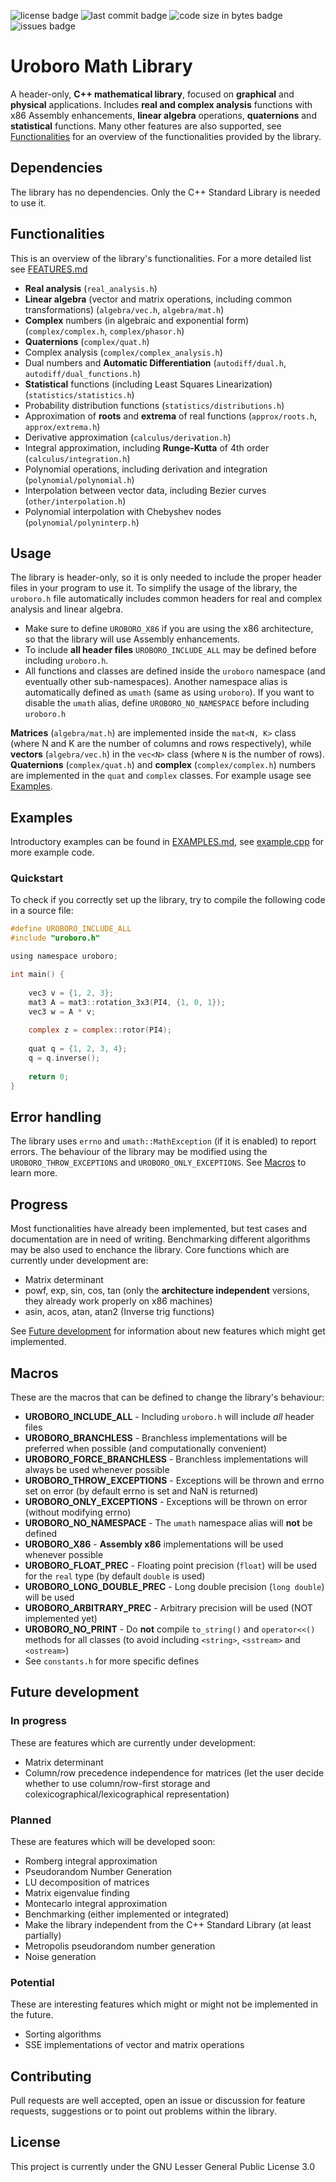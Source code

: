 <img alt="license badge" src="https://img.shields.io/github/license/mattiaisgro/uroboro"> <img alt="last commit badge" src="https://img.shields.io/github/last-commit/mattiaisgro/uroboro"> <img alt="code size in bytes badge" src="https://img.shields.io/github/languages/code-size/mattiaisgro/uroboro"> <img alt="issues badge" src="https://img.shields.io/github/issues/mattiaisgro/uroboro">

# Uroboro Math Library
A header-only, **C++ mathematical library**, focused on **graphical** and **physical** applications. Includes **real and complex analysis** functions with x86 Assembly enhancements, **linear algebra** operations, **quaternions** and **statistical** functions. Many other features are also supported, see [Functionalities](https://github.com/mattiaisgro/uroboro/blob/master/README.md#Functionalities) for an overview of the functionalities provided by the library.

## Dependencies
The library has no dependencies. Only the C++ Standard Library is needed to use it.

## Functionalities
This is an overview of the library's functionalities. For a more detailed list see [FEATURES.md](https://github.com/mattiaisgro/uroboro/blob/master/FEATURES.md)
- **Real analysis** (`real_analysis.h`)
- **Linear algebra** (vector and matrix operations, including common transformations) (`algebra/vec.h`, `algebra/mat.h`)
- **Complex** numbers (in algebraic and exponential form) (`complex/complex.h`, `complex/phasor.h`)
- **Quaternions** (`complex/quat.h`)
- Complex analysis (`complex/complex_analysis.h`)
- Dual numbers and **Automatic Differentiation** (`autodiff/dual.h`, `autodiff/dual_functions.h`)
- **Statistical** functions (including Least Squares Linearization) (`statistics/statistics.h`)
- Probability distribution functions (`statistics/distributions.h`)
- Approximation of **roots** and **extrema** of real functions (`approx/roots.h`, `approx/extrema.h`)
- Derivative approximation (`calculus/derivation.h`)
- Integral approximation, including **Runge-Kutta** of 4th order (`calculus/integration.h`)
- Polynomial operations, including derivation and integration (`polynomial/polynomial.h`)
- Interpolation between vector data, including Bezier curves (`other/interpolation.h`)
- Polynomial interpolation with Chebyshev nodes (`polynomial/polyninterp.h`)

## Usage
The library is header-only, so it is only needed to include the proper header files in your program to use it. To simplify the usage of the library, the `uroboro.h` file automatically includes common headers for real and complex analysis and linear algebra.
- Make sure to define `UROBORO_X86` if  you are using the x86 architecture, so that the library will use Assembly enhancements.
- To include **all header files** `UROBORO_INCLUDE_ALL` may be defined before including `uroboro.h`.
- All functions and classes are defined inside the `uroboro` namespace (and eventually other sub-namespaces). Another namespace alias is automatically defined as `umath` (same as using `uroboro`). If you want to disable the `umath` alias, define `UROBORO_NO_NAMESPACE` before including `uroboro.h`

**Matrices** (`algebra/mat.h`) are implemented inside the `mat<N, K>` class (where N and K are the number of columns and rows respectively), while **vectors** (`algebra/vec.h`) in the `vec<N>` class (where `N` is the number of rows). **Quaternions** (`complex/quat.h`) and **complex** (`complex/complex.h`) numbers are implemented in the `quat` and `complex` classes. For example usage see [Examples](https://github.com/mattiaisgro/uroboro/blob/master/README.md#Examples).

## Examples
Introductory examples can be found in [EXAMPLES.md](https://github.com/mattiaisgro/uroboro/blob/master/EXAMPLES.md), see  [example.cpp](https://github.com/mattiaisgro/uroboro/blob/master/src/example.cpp) for more example code.

### Quickstart
To check if you correctly set up the library, try to compile the following code in a source file:
```c
#define UROBORO_INCLUDE_ALL
#include "uroboro.h"

using namespace uroboro;

int main() {
 
    vec3 v = {1, 2, 3};
    mat3 A = mat3::rotation_3x3(PI4, {1, 0, 1});
    vec3 w = A * v;
 
    complex z = complex::rotor(PI4);
 
    quat q = {1, 2, 3, 4};
    q = q.inverse();
 
    return 0;
}
```

## Error handling
The library uses `errno` and `umath::MathException` (if it is enabled) to report errors. The behaviour of the library may be modified using the `UROBORO_THROW_EXCEPTIONS` and `UROBORO_ONLY_EXCEPTIONS`. See [Macros](https://github.com/mattiaisgro/uroboro/blob/master/README.md#Macros) to learn more.

## Progress
Most functionalities have already been implemented, but test cases and documentation are in need of writing. Benchmarking different algorithms may be also used to enchance the library. Core functions which are currently under development are:
- Matrix determinant
- powf, exp, sin, cos, tan (only the **architecture independent** versions, they already work properly on x86 machines)
- asin, acos, atan, atan2 (Inverse trig functions)

See [Future development](https://github.com/mattiaisgro/uroboro/blob/master/README.md#future-development) for information about new features which might get implemented.

## Macros
These are the macros that can be defined to change the library's behaviour:
- **UROBORO_INCLUDE_ALL** - Including `uroboro.h` will include _all_ header files
- **UROBORO_BRANCHLESS** - Branchless implementations will be preferred when possible (and computationally convenient)
- **UROBORO_FORCE_BRANCHLESS** - Branchless implementations will always be used whenever possible
- **UROBORO_THROW_EXCEPTIONS** - Exceptions will be thrown and errno set on error (by default errno is set and NaN is returned)
- **UROBORO_ONLY_EXCEPTIONS** - Exceptions will be thrown on error (without modifying errno)
- **UROBORO_NO_NAMESPACE** - The `umath` namespace alias will **not** be defined
- **UROBORO_X86** - **Assembly x86** implementations will be used whenever possible
- **UROBORO_FLOAT_PREC** - Floating point precision (`float`) will be used for the `real` type (by default `double` is used)
- **UROBORO_LONG_DOUBLE_PREC** - Long double precision (`long double`) will be used
- **UROBORO_ARBITRARY_PREC** - Arbitrary precision will be used (NOT implemented yet)
- **UROBORO_NO_PRINT** - Do **not** compile `to_string()` and `operator<<()` methods for all classes (to avoid including `<string>`, `<sstream>` and `<ostream>`)
- See `constants.h` for more specific defines

## Future development
### In progress
These are features which are currently under development:
- Matrix determinant
- Column/row precedence independence for matrices (let the user decide whether to use column/row-first storage and colexicographical/lexicographical representation)

### Planned
These are features which will be developed soon:
- Romberg integral approximation
- Pseudorandom Number Generation
- LU decomposition of matrices
- Matrix eigenvalue finding
- Montecarlo integral approximation
- Benchmarking (either implemented or integrated)
- Make the library independent from the C++ Standard Library (at least partially)
- Metropolis pseudorandom number generation
- Noise generation

### Potential
These are interesting features which might or might not be implemented in the future.
- Sorting algorithms
- SSE implementations of vector and matrix operations

## Contributing
Pull requests are well accepted, open an issue or discussion for feature requests, suggestions or to point out problems within the library.

## License
This project is currently under the GNU Lesser General Public License 3.0




